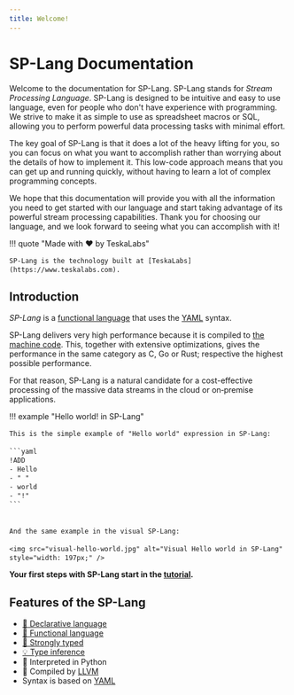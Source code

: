 ```yaml
---
title: Welcome!
---
```


# SP-Lang Documentation

Welcome to the documentation for SP-Lang. SP-Lang stands for _Stream Processing Language_.
SP-Lang is designed to be intuitive and easy to use language, even for people who don't have experience with programming.
We strive to make it as simple to use as spreadsheet macros or SQL, allowing you to perform powerful data processing tasks with minimal effort.

The key goal of SP-Lang is that it does a lot of the heavy lifting for you, so you can focus on what you want to accomplish rather than worrying about the details of how to implement it.
This low-code approach means that you can get up and running quickly, without having to learn a lot of complex programming concepts.

We hope that this documentation will provide you with all the information you need to get started with our language and start taking advantage of its powerful stream processing capabilities. Thank you for choosing our language, and we look forward to seeing what you can accomplish with it!

!!! quote "Made with ❤️ by TeskaLabs"

    SP-Lang is the technology built at [TeskaLabs](https://www.teskalabs.com).  

<!-- <img src="splang-logo.jpg" alt="SP-lang logo" style="width: 128px;" /> -->

## Introduction

_SP-Lang_ is a [functional language](https://en.wikipedia.org/wiki/Functional_programming) that uses the [YAML](https://en.wikipedia.org/wiki/YAML) syntax.

SP-Lang delivers very high performance because it is compiled to [the machine code](https://en.wikipedia.org/wiki/Machine_code).
This, together with extensive optimizations, gives the performance in the same category as C, Go or Rust; respective the highest possible performance.

For that reason, SP-Lang is a natural candidate for a cost-effective processing of the massive data streams in the cloud or on‑premise applications.



!!! example "Hello world! in SP-Lang"

    This is the simple example of "Hello world" expression in SP-Lang:

    ```yaml
    !ADD
    - Hello
    - " "
    - world
    - "!"
    ```


    And the same example in the visual SP-Lang:

    <img src="visual-hello-world.jpg" alt="Visual Hello world in SP-Lang" style="width: 197px;" />


**Your first steps with SP-Lang start in the [tutorial](tutorial).**

## Features of the SP-Lang

* [📜 Declarative language](https://en.wikipedia.org/wiki/Declarative_programming)  
* [🔗 Functional language](https://en.wikipedia.org/wiki/Functional_programming)
* [🔐 Strongly typed](https://en.wikipedia.org/wiki/Strong_and_weak_typing)
* [💡 Type inference](https://en.wikipedia.org/wiki/Type_inference)
* 🐍 Interpreted in Python
* 🚀 Compiled by [LLVM](https://llvm.org/)
* Syntax is based on [YAML](https://en.wikipedia.org/wiki/YAML)
  